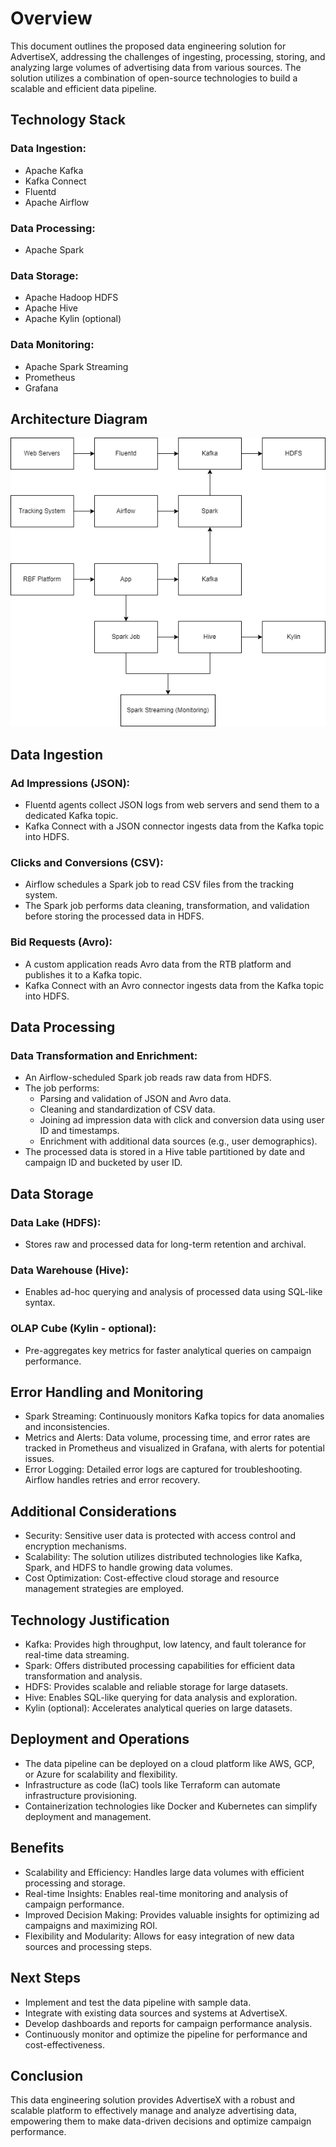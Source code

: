 # Overview

This document outlines the proposed data engineering solution for AdvertiseX, addressing the challenges of ingesting, processing, storing, and analyzing large volumes of advertising data from various sources. The solution utilizes a combination of open-source technologies to build a scalable and efficient data pipeline.

## Technology Stack

### Data Ingestion:
- Apache Kafka
- Kafka Connect
- Fluentd
- Apache Airflow

### Data Processing:
- Apache Spark

### Data Storage:
- Apache Hadoop HDFS
- Apache Hive
- Apache Kylin (optional)

### Data Monitoring:
- Apache Spark Streaming
- Prometheus
- Grafana

## Architecture Diagram
![Architecture Diagram](https://github.com/lokabhiram/pesto/blob/main/architectural_diagram.png)


## Data Ingestion
### Ad Impressions (JSON):
- Fluentd agents collect JSON logs from web servers and send them to a dedicated Kafka topic.
- Kafka Connect with a JSON connector ingests data from the Kafka topic into HDFS.

### Clicks and Conversions (CSV):
- Airflow schedules a Spark job to read CSV files from the tracking system.
- The Spark job performs data cleaning, transformation, and validation before storing the processed data in HDFS.

### Bid Requests (Avro):
- A custom application reads Avro data from the RTB platform and publishes it to a Kafka topic.
- Kafka Connect with an Avro connector ingests data from the Kafka topic into HDFS.

## Data Processing
### Data Transformation and Enrichment:
- An Airflow-scheduled Spark job reads raw data from HDFS.
- The job performs:
  - Parsing and validation of JSON and Avro data.
  - Cleaning and standardization of CSV data.
  - Joining ad impression data with click and conversion data using user ID and timestamps.
  - Enrichment with additional data sources (e.g., user demographics).
- The processed data is stored in a Hive table partitioned by date and campaign ID and bucketed by user ID.

## Data Storage
### Data Lake (HDFS):
- Stores raw and processed data for long-term retention and archival.

### Data Warehouse (Hive):
- Enables ad-hoc querying and analysis of processed data using SQL-like syntax.

### OLAP Cube (Kylin - optional):
- Pre-aggregates key metrics for faster analytical queries on campaign performance.

## Error Handling and Monitoring
- Spark Streaming: Continuously monitors Kafka topics for data anomalies and inconsistencies.
- Metrics and Alerts: Data volume, processing time, and error rates are tracked in Prometheus and visualized in Grafana, with alerts for potential issues.
- Error Logging: Detailed error logs are captured for troubleshooting. Airflow handles retries and error recovery.

## Additional Considerations
- Security: Sensitive user data is protected with access control and encryption mechanisms.
- Scalability: The solution utilizes distributed technologies like Kafka, Spark, and HDFS to handle growing data volumes.
- Cost Optimization: Cost-effective cloud storage and resource management strategies are employed.

## Technology Justification
- Kafka: Provides high throughput, low latency, and fault tolerance for real-time data streaming.
- Spark: Offers distributed processing capabilities for efficient data transformation and analysis.
- HDFS: Provides scalable and reliable storage for large datasets.
- Hive: Enables SQL-like querying for data analysis and exploration.
- Kylin (optional): Accelerates analytical queries on large datasets.

## Deployment and Operations
- The data pipeline can be deployed on a cloud platform like AWS, GCP, or Azure for scalability and flexibility.
- Infrastructure as code (IaC) tools like Terraform can automate infrastructure provisioning.
- Containerization technologies like Docker and Kubernetes can simplify deployment and management.

## Benefits
- Scalability and Efficiency: Handles large data volumes with efficient processing and storage.
- Real-time Insights: Enables real-time monitoring and analysis of campaign performance.
- Improved Decision Making: Provides valuable insights for optimizing ad campaigns and maximizing ROI.
- Flexibility and Modularity: Allows for easy integration of new data sources and processing steps.

## Next Steps
- Implement and test the data pipeline with sample data.
- Integrate with existing data sources and systems at AdvertiseX.
- Develop dashboards and reports for campaign performance analysis.
- Continuously monitor and optimize the pipeline for performance and cost-effectiveness.

## Conclusion
This data engineering solution provides AdvertiseX with a robust and scalable platform to effectively manage and analyze advertising data, empowering them to make data-driven decisions and optimize campaign performance.
